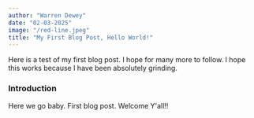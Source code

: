 ```yaml
---
author: "Warren Dewey"
date: "02-03-2025"
image: "/red-line.jpeg"
title: "My First Blog Post, Hello World!"
---
```


Here is a test of my first blog post. I hope for many more to follow. I hope this works because I have been absolutely grinding.

### Introduction

Here we go baby. First blog post. Welcome Y'all!!
